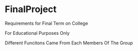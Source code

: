 # FinalProject



Requirements for Final Term on College

For Educational Purposes Only

Different Funcitons Came From Each Members Of The Group
